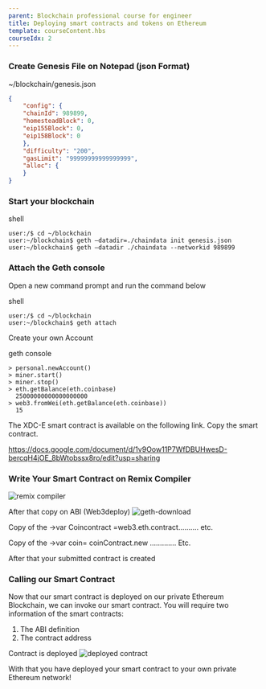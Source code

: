 ```yaml
---
parent: Blockchain professional course for engineer
title: Deploying smart contracts and tokens on Ethereum
template: courseContent.hbs
courseIdx: 2
---
```

### Create Genesis File on Notepad (json Format)
<div class="precode">~/blockchain/genesis.json</div>

```json
{
	"config": {
    "chainId": 989899,
    "homesteadBlock": 0,
    "eip155Block": 0,
    "eip158Block": 0
	},
	"difficulty": "200",
	"gasLimit": "99999999999999999",
	"alloc": {
	}
}
```

### Start your blockchain
<div class="precode">shell</div>

```console
user:/$ cd ~/blockchain
user:~/blockchain$ geth –datadir=./chaindata init genesis.json
user:~/blockchain$ geth –datadir ./chaindata --networkid 989899
```


### Attach the Geth console
Open a new command prompt and run the command below
<div class="precode">shell</div>

```console
user:/$ cd ~/blockchain
user:~/blockchain$ geth attach
```

Create  your own Account
<div class="precode">geth console</div>

```console
> personal.newAccount()
> miner.start()
> miner.stop()
> eth.getBalance(eth.coinbase)
  25000000000000000000
> web3.fromWei(eth.getBalance(eth.coinbase))
  15  
```

The XDC-E smart contract is available on the following link. Copy the smart contract.

https://docs.google.com/document/d/1v9Oow11P7WfDBUHwesD-bercqH4jOE_8bWtobssx8ro/edit?usp=sharing

### Write Your Smart Contract on Remix Compiler
<img src="/img/courses/bc-pro/op2.png" alt="remix compiler"/>

After that copy on ABI (Web3deploy)
<img src="/img/courses/bc-pro/op3.png" alt="geth-download"/>

Copy of the ->var Coincontract =web3.eth.contract………. etc.

Copy of the ->var coin= coinContract.new …………. Etc.

After that your submitted contract is created

### Calling our Smart Contract

Now that our smart contract is deployed on our private Ethereum Blockchain, we can invoke our smart contract. You will require two information of the smart contracts:
1. The ABI definition
2. The contract address

Contract is deployed
<img src="/img/courses/bc-pro/op7.png" alt="deployed contract"/>

With that you have deployed your smart contract to your own private Ethereum network!
